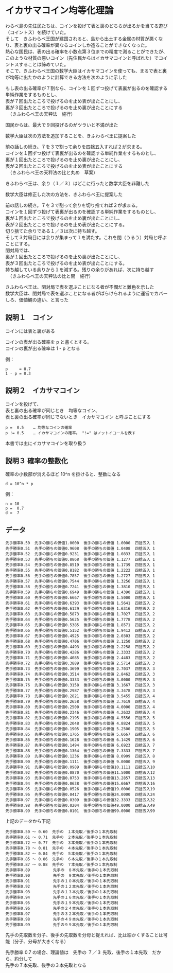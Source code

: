 # イカサマコイン均等化理論

わらべ島の先住民たちは、コインを投げて表と裏のどちらが出るかを当てる遊び（コイントス）を続けていた。  
そして　きふわらべ王国が建国されると、島から出土する金属の材質が悪くなり、表と裏の出る確率が異なるコインしか造ることができなくなった。  
熱心な国民は、表の出る確率を小数点第３位までの精度で測ることができたが、このような材質の悪いコイン（先住民からはイカサマコインと呼ばれた）でコイントスすることは諦めていた。  
そこで、きふわらべ王国の数学大臣はイカサマコインを使っても、まるで表と裏が均等に出たかのように計算できる方法を次のように示した  

もし表の出る確率が７割なら、コインを１回ずつ投げて表裏が出るのを確認する単純作業をするものとし、  
表が７回出たところで投げるのを止め表が出たことにし、  
裏が３回出たところで投げるのを止め裏が出たことにする  
　（きふわらべ王の天秤法　施行）  

国民からは、最大で９回投げるのがツラいと不満が出た  

数学大臣は次の方法を追加することを、きふわらべ王に提案した  

前の話しの続き。７を３で割って余りを四捨五入すれば２が求まる。  
コインを１回ずつ投げて表裏が出るのを確認する単純作業をするものとし、  
裏が１回出たところで投げるのを止め裏が出たことにし、  
表が２回出たところで投げるのを止め表が出たことにする  
　（きふわらべ王の天秤法の比と丸め　草案）

きふわらべ王は、余り（１／３）はどこに行ったと数学大臣を非難した  

数学大臣は修正した次の方法を、きふわらべ王に提案した  

前の話しの続き。７を３で割って余りを切り捨てれば２が求まる。  
コインを１回ずつ投げて表裏が出るのを確認する単純作業をするものとし、  
裏が１回出たところで投げるのを止め裏が出たことにし、  
表が２回出たところで投げるのを止め表が出たことにする。  
切り捨てた余りである１／３は次に持ち越す。  
そして３対局目には余りが集まって１を満たす。これを閏（うるう）対局と呼ぶことにする。  
閏対局では、  
裏が１回出たところで投げるのを止め裏が出たことにし、  
表が３回出たところで投げるのを止め表が出たことにする。  
持ち越している余りから１を減ずる。残りの余りがあれば、次に持ち越す  
　（きふわらべ王の天秤法の比と閏　施行）  

きふわらべ王は、閏対局で表を選ぶことになる者が不憫だと難色を示した  
数学大臣は、閏対局で表を選ぶことになる者がばらけられるように運営でカバーしろ、価値観の違い、と言った


## 説明１　コイン

コインには表と裏がある  

コインの表が出る確率を p と書くとする。  
コインの裏が出る確率は 1 - p となる

例：  

```
p     = 0.7
1 - p = 0.3
```


## 説明２　イカサマコイン

コインを投げて、  
表と裏の出る確率が同じとき　均等なコイン、  
表と裏の出る確率が同じでないとき　イカサマコイン
と呼ぶことにする  

```
p =  0.5    … 均等なコインの確率
p != 0.5    … イカサマコインの確率。 "!=" はノットイコールを表す
```

本書では主にイカサマコインを取り扱う


## 説明３  確率の整数化

確率の小数部が消えるほど 10^n を掛けると、整数になる

```
d = 10^n * p
```

例：  

```
n = 10
p =  0.7
d =  7
```


## データ

```
先手勝率0.50  先手の勝ちの価値1.0000  後手の勝ちの価値 1.0000  四捨五入 1
先手勝率0.51  先手の勝ちの価値0.9608  後手の勝ちの価値 1.0408  四捨五入 1
先手勝率0.52  先手の勝ちの価値0.9231  後手の勝ちの価値 1.0833  四捨五入 1
先手勝率0.53  先手の勝ちの価値0.8868  後手の勝ちの価値 1.1277  四捨五入 1
先手勝率0.54  先手の勝ちの価値0.8519  後手の勝ちの価値 1.1739  四捨五入 1
先手勝率0.55  先手の勝ちの価値0.8182  後手の勝ちの価値 1.2222  四捨五入 1
先手勝率0.56  先手の勝ちの価値0.7857  後手の勝ちの価値 1.2727  四捨五入 1
先手勝率0.57  先手の勝ちの価値0.7544  後手の勝ちの価値 1.3256  四捨五入 1
先手勝率0.58  先手の勝ちの価値0.7241  後手の勝ちの価値 1.3810  四捨五入 1
先手勝率0.59  先手の勝ちの価値0.6949  後手の勝ちの価値 1.4390  四捨五入 1
先手勝率0.60  先手の勝ちの価値0.6667  後手の勝ちの価値 1.5000  四捨五入 1
先手勝率0.61  先手の勝ちの価値0.6393  後手の勝ちの価値 1.5641  四捨五入 2
先手勝率0.62  先手の勝ちの価値0.6129  後手の勝ちの価値 1.6316  四捨五入 2
先手勝率0.63  先手の勝ちの価値0.5873  後手の勝ちの価値 1.7027  四捨五入 2
先手勝率0.64  先手の勝ちの価値0.5625  後手の勝ちの価値 1.7778  四捨五入 2
先手勝率0.65  先手の勝ちの価値0.5385  後手の勝ちの価値 1.8571  四捨五入 2
先手勝率0.66  先手の勝ちの価値0.5152  後手の勝ちの価値 1.9412  四捨五入 2
先手勝率0.67  先手の勝ちの価値0.4925  後手の勝ちの価値 2.0303  四捨五入 2
先手勝率0.68  先手の勝ちの価値0.4706  後手の勝ちの価値 2.1250  四捨五入 2
先手勝率0.69  先手の勝ちの価値0.4493  後手の勝ちの価値 2.2258  四捨五入 2
先手勝率0.70  先手の勝ちの価値0.4286  後手の勝ちの価値 2.3333  四捨五入 2
先手勝率0.71  先手の勝ちの価値0.4085  後手の勝ちの価値 2.4483  四捨五入 2
先手勝率0.72  先手の勝ちの価値0.3889  後手の勝ちの価値 2.5714  四捨五入 3
先手勝率0.73  先手の勝ちの価値0.3699  後手の勝ちの価値 2.7037  四捨五入 3
先手勝率0.74  先手の勝ちの価値0.3514  後手の勝ちの価値 2.8462  四捨五入 3
先手勝率0.75  先手の勝ちの価値0.3333  後手の勝ちの価値 3.0000  四捨五入 3
先手勝率0.76  先手の勝ちの価値0.3158  後手の勝ちの価値 3.1667  四捨五入 3
先手勝率0.77  先手の勝ちの価値0.2987  後手の勝ちの価値 3.3478  四捨五入 3
先手勝率0.78  先手の勝ちの価値0.2821  後手の勝ちの価値 3.5455  四捨五入 4
先手勝率0.79  先手の勝ちの価値0.2658  後手の勝ちの価値 3.7619  四捨五入 4
先手勝率0.80  先手の勝ちの価値0.2500  後手の勝ちの価値 4.0000  四捨五入 4
先手勝率0.81  先手の勝ちの価値0.2346  後手の勝ちの価値 4.2632  四捨五入 4
先手勝率0.82  先手の勝ちの価値0.2195  後手の勝ちの価値 4.5556  四捨五入 5
先手勝率0.83  先手の勝ちの価値0.2048  後手の勝ちの価値 4.8824  四捨五入 5
先手勝率0.84  先手の勝ちの価値0.1905  後手の勝ちの価値 5.2500  四捨五入 5
先手勝率0.85  先手の勝ちの価値0.1765  後手の勝ちの価値 5.6667  四捨五入 6
先手勝率0.86  先手の勝ちの価値0.1628  後手の勝ちの価値 6.1429  四捨五入 6
先手勝率0.87  先手の勝ちの価値0.1494  後手の勝ちの価値 6.6923  四捨五入 7
先手勝率0.88  先手の勝ちの価値0.1364  後手の勝ちの価値 7.3333  四捨五入 7
先手勝率0.89  先手の勝ちの価値0.1236  後手の勝ちの価値 8.0909  四捨五入 8
先手勝率0.90  先手の勝ちの価値0.1111  後手の勝ちの価値 9.0000  四捨五入 9
先手勝率0.91  先手の勝ちの価値0.0989  後手の勝ちの価値10.1111  四捨五入10
先手勝率0.92  先手の勝ちの価値0.0870  後手の勝ちの価値11.5000  四捨五入12
先手勝率0.93  先手の勝ちの価値0.0753  後手の勝ちの価値13.2857  四捨五入13
先手勝率0.94  先手の勝ちの価値0.0638  後手の勝ちの価値15.6667  四捨五入16
先手勝率0.95  先手の勝ちの価値0.0526  後手の勝ちの価値19.0000  四捨五入19
先手勝率0.96  先手の勝ちの価値0.0417  後手の勝ちの価値24.0000  四捨五入24
先手勝率0.97  先手の勝ちの価値0.0309  後手の勝ちの価値32.3333  四捨五入32
先手勝率0.98  先手の勝ちの価値0.0204  後手の勝ちの価値49.0000  四捨五入49
先手勝率0.99  先手の勝ちの価値0.0101  後手の勝ちの価値99.0000  四捨五入99
```

上記のデータから下記  

```
先手勝率0.50 ～ 0.60  先手の　１本先取／後手の１本先取制
先手勝率0.61 ～ 0.71  先手の　２本先取／後手の１本先取制
先手勝率0.72 ～ 0.77  先手の　３本先取／後手の１本先取制
先手勝率0.78 ～ 0.81  先手の　４本先取／後手の１本先取制
先手勝率0.82 ～ 0.84  先手の　５本先取／後手の１本先取制
先手勝率0.85 ～ 0.86  先手の　６本先取／後手の１本先取制
先手勝率0.87 ～ 0.88  先手の　７本先取／後手の１本先取制
先手勝率0.89          先手の　８本先取／後手の１本先取制
先手勝率0.90          先手の　９本先取／後手の１本先取制
先手勝率0.91          先手の１０本先取／後手の１本先取制
先手勝率0.92          先手の１２本先取／後手の１本先取制
先手勝率0.93          先手の１３本先取／後手の１本先取制
先手勝率0.94          先手の１６本先取／後手の１本先取制
先手勝率0.95          先手の１９本先取／後手の１本先取制
先手勝率0.96          先手の２４本先取／後手の１本先取制
先手勝率0.97          先手の３２本先取／後手の１本先取制
先手勝率0.98          先手の４９本先取／後手の１本先取制
先手勝率0.99          先手の９９本先取／後手の１本先取制
```

先手の先取数を分子、後手の先取数を分母と捉えれば、比は細かくすることは可能（分子、分母が大きくなる）  

先手勝率 0.7 の場合、理論値は　先手の ７／３ 先取、後手の１本先取　だから、約分して  
先手の７本先取、後手の３本先取となる  
